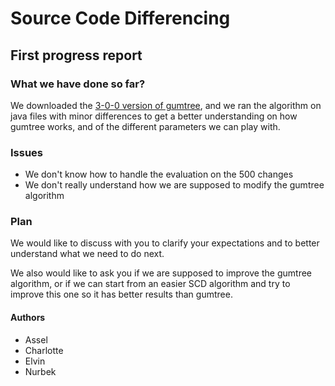 # Source Code Differencing

## First progress report

### What we have done so far?

We downloaded the [3-0-0 version of gumtree](https://github.com/GumTreeDiff/gumtree/releases), and we ran the algorithm on java files with minor differences to get a better understanding on how gumtree works, and of the different parameters we can play with.

### Issues

- We don't know how to handle the evaluation on the 500 changes
- We don't really understand how we are supposed to modify the gumtree algorithm

### Plan

We would like to discuss with you to clarify your expectations and to better understand what we need to do next.

We also would like to ask you if we are supposed to improve the gumtree algorithm, or if we can start from an easier SCD algorithm and try to improve this one so it has better results than gumtree.

#### Authors

- Assel
- Charlotte
- Elvin
- Nurbek
